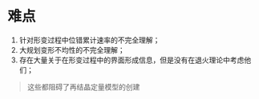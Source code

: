 # 难点
1. 针对形变过程中位错累计速率的不完全理解；
2. 大规划变形不均性的不完全理解；
3. 存在大量关于在形变过程中的界面形成信息，但是没有在退火理论中考虑他们；

> 这些都阻碍了再结晶定量模型的创建